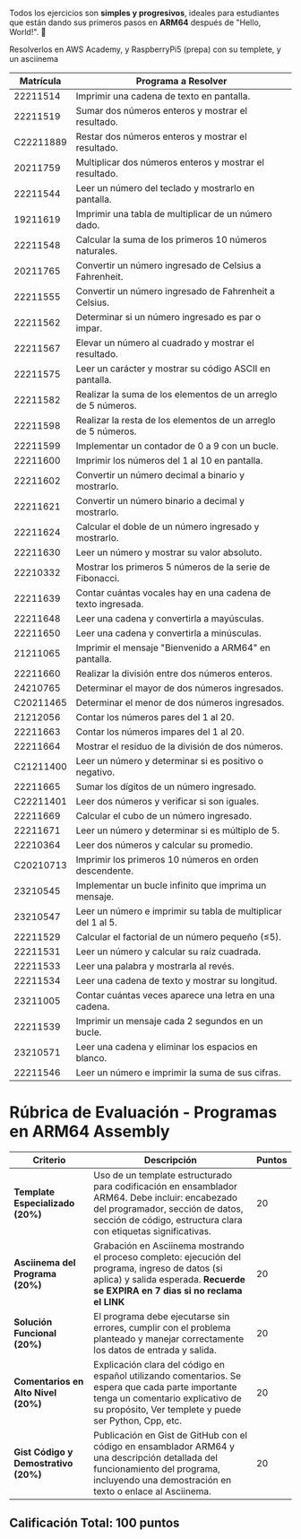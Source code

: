 Todos los ejercicios son **simples y progresivos**, ideales para estudiantes que están dando sus primeros pasos en **ARM64** después de "Hello, World!". 🚀

Resolverlos en AWS Academy, y RaspberryPi5 (prepa) con su templete, y un asciinema


| Matrícula      | Programa a Resolver |
|---------------|--------------------|
| 22211514      | Imprimir una cadena de texto en pantalla. |
| 22211519      | Sumar dos números enteros y mostrar el resultado. |
| C22211889     | Restar dos números enteros y mostrar el resultado. |
| 20211759      | Multiplicar dos números enteros y mostrar el resultado. |
| 22211544      | Leer un número del teclado y mostrarlo en pantalla. |
| 19211619      | Imprimir una tabla de multiplicar de un número dado. |
| 22211548      | Calcular la suma de los primeros 10 números naturales. |
| 20211765      | Convertir un número ingresado de Celsius a Fahrenheit. |
| 22211555      | Convertir un número ingresado de Fahrenheit a Celsius. |
| 22211562      | Determinar si un número ingresado es par o impar. |
| 22211567      | Elevar un número al cuadrado y mostrar el resultado. |
| 22211575      | Leer un carácter y mostrar su código ASCII en pantalla. |
| 22211582      | Realizar la suma de los elementos de un arreglo de 5 números. |
| 22211598      | Realizar la resta de los elementos de un arreglo de 5 números. |
| 22211599      | Implementar un contador de 0 a 9 con un bucle. |
| 22211600      | Imprimir los números del 1 al 10 en pantalla. |
| 22211602      | Convertir un número decimal a binario y mostrarlo. |
| 22211621      | Convertir un número binario a decimal y mostrarlo. |
| 22211624      | Calcular el doble de un número ingresado y mostrarlo. |
| 22211630      | Leer un número y mostrar su valor absoluto. |
| 22210332      | Mostrar los primeros 5 números de la serie de Fibonacci. |
| 22211639      | Contar cuántas vocales hay en una cadena de texto ingresada. |
| 22211648      | Leer una cadena y convertirla a mayúsculas. |
| 22211650      | Leer una cadena y convertirla a minúsculas. |
| 21211065      | Imprimir el mensaje "Bienvenido a ARM64" en pantalla. |
| 22211660      | Realizar la división entre dos números enteros. |
| 24210765      | Determinar el mayor de dos números ingresados. |
| C20211465     | Determinar el menor de dos números ingresados. |
| 21212056      | Contar los números pares del 1 al 20. |
| 22211663      | Contar los números impares del 1 al 20. |
| 22211664      | Mostrar el residuo de la división de dos números. |
| C21211400     | Leer un número y determinar si es positivo o negativo. |
| 22211665      | Sumar los dígitos de un número ingresado. |
| C22211401     | Leer dos números y verificar si son iguales. |
| 22211669      | Calcular el cubo de un número ingresado. |
| 22211671      | Leer un número y determinar si es múltiplo de 5. |
| 22210364      | Leer dos números y calcular su promedio. |
| C20210713     | Imprimir los primeros 10 números en orden descendente. |
| 23210545      | Implementar un bucle infinito que imprima un mensaje. |
| 23210547      | Leer un número e imprimir su tabla de multiplicar del 1 al 5. |
| 22211529      | Calcular el factorial de un número pequeño (≤5). |
| 22211531      | Leer un número y calcular su raíz cuadrada. |
| 22211533      | Leer una palabra y mostrarla al revés. |
| 22211534      | Leer una cadena de texto y mostrar su longitud. |
| 23211005      | Contar cuántas veces aparece una letra en una cadena. |
| 22211539      | Imprimir un mensaje cada 2 segundos en un bucle. |
| 23210571      | Leer una cadena y eliminar los espacios en blanco. |
| 22211546      | Leer un número e imprimir la suma de sus cifras. |


# Rúbrica de Evaluación - Programas en ARM64 Assembly

| Criterio                          | Descripción                                                                                                                                 | Puntos |
|----------------------------------|-------------------------------------------------------------------------------------------------------------------------------------------|--------|
| **Template Especializado (20%)**  | Uso de un template estructurado para codificación en ensamblador ARM64. Debe incluir: encabezado del programador, sección de datos, sección de código, estructura clara con etiquetas significativas. | 20     |
| **Asciinema del Programa (20%)**  | Grabación en Asciinema mostrando el proceso completo: ejecución del programa, ingreso de datos (si aplica) y salida esperada.  **Recuerde se EXPIRA en 7 dias si no reclama el LINK**          | 20     |
| **Solución Funcional (20%)**      | El programa debe ejecutarse sin errores, cumplir con el problema planteado y manejar correctamente los datos de entrada y salida.        | 20     |
| **Comentarios en Alto Nivel (20%)** | Explicación clara del código en español utilizando comentarios. Se espera que cada parte importante tenga un comentario explicativo de su propósito,  Ver templete y puede ser Python, Cpp, etc. | 20     |
| **Gist Código y Demostrativo (20%)** | Publicación en Gist de GitHub con el código en ensamblador ARM64 y una descripción detallada del funcionamiento del programa, incluyendo una demostración en texto o enlace al Asciinema. | 20     |

## **Calificación Total: 100 puntos**

